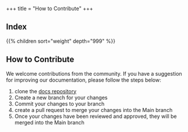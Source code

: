 +++
title = "How to Contribute"
+++


## Index

{{% children sort="weight" depth="999"  %}}

## How to Contribute

We welcome contributions from the community. If you have a suggestion for improving our documentation, please follow the steps below:
1) clone the [docs repository](https://github.com/cloud-3-0-emu/data-paltform-engineering-docs)
2) Create a new branch for your changes
3) Commit your changes to your branch
4) create a pull request to merge your changes into the Main   branch
5) Once your changes have been reviewed and approved, they will be merged into the Main branch
